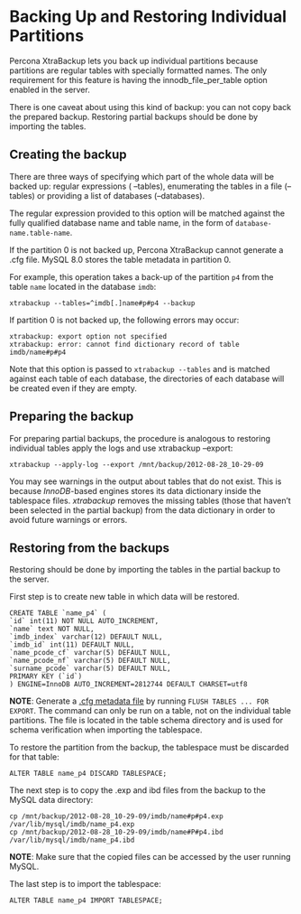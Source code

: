 # Backing Up and Restoring Individual Partitions

Percona XtraBackup lets you back up
individual partitions because partitions are regular tables with specially formatted names. The only
requirement for this feature is having the innodb_file_per_table option
enabled in the server.

There is one caveat about using this kind of backup: you can not copy back
the prepared backup. Restoring partial backups should be done by importing the
tables.

## Creating the backup

There are three ways of specifying which part of the whole data will be backed
up: regular expressions ( –tables), enumerating the
tables in a file (–tables) or providing a list of
databases (–databases).

The regular expression provided to this option will be matched against the fully
qualified database name and table name, in the form of
`database-name.table-name`.

If the partition 0 is not backed up, Percona XtraBackup cannot generate a .cfg file. MySQL 8.0 stores the table metadata in partition 0.

For example, this operation takes a back-up of the partition `p4` from 
the table `name` located in the database `imdb`:

```
xtrabackup --tables=^imdb[.]name#p#p4 --backup
```

If partition 0 is not backed up, the following errors may occur:

```
xtrabackup: export option not specified
xtrabackup: error: cannot find dictionary record of table imdb/name#p#p4
```

Note that this option is passed to `xtrabackup --tables` and is matched
against each table of each database, the directories of each database will be
created even if they are empty.

## Preparing the backup

For preparing partial backups, the procedure is analogous to restoring
individual tables apply the logs and use xtrabackup –export:

```
xtrabackup --apply-log --export /mnt/backup/2012-08-28_10-29-09
```

You may see warnings in the output about tables that do not exist. This is
because *InnoDB*-based engines stores its data dictionary inside the tablespace
files. *xtrabackup* removes the missing tables (those that haven’t been selected in the partial
backup) from the data dictionary in order to avoid future warnings or errors.

## Restoring from the backups

Restoring should be done by importing the tables in the partial backup to the
server.

First step is to create new table in which data will be restored.

```
CREATE TABLE `name_p4` (
`id` int(11) NOT NULL AUTO_INCREMENT,
`name` text NOT NULL,
`imdb_index` varchar(12) DEFAULT NULL,
`imdb_id` int(11) DEFAULT NULL,
`name_pcode_cf` varchar(5) DEFAULT NULL,
`name_pcode_nf` varchar(5) DEFAULT NULL,
`surname_pcode` varchar(5) DEFAULT NULL,
PRIMARY KEY (`id`)
) ENGINE=InnoDB AUTO_INCREMENT=2812744 DEFAULT CHARSET=utf8
```

**NOTE**: Generate a [.cfg metadata file](https://dev.mysql.com/doc/refman/8.0/en/innodb-table-import.html) by running `FLUSH TABLES ... FOR EXPORT`. The command can only be run on a table, not on the individual table partitions.
The file is located in the table schema directory and is used for schema verification when importing the tablespace.

To restore the partition from the backup, the tablespace must be discarded for
that table:

```
ALTER TABLE name_p4 DISCARD TABLESPACE;
```

The next step is to copy the .exp and ibd files from the backup to the MySQL data directory:

```
cp /mnt/backup/2012-08-28_10-29-09/imdb/name#p#p4.exp /var/lib/mysql/imdb/name_p4.exp
cp /mnt/backup/2012-08-28_10-29-09/imdb/name#P#p4.ibd /var/lib/mysql/imdb/name_p4.ibd
```

**NOTE**: Make sure that the copied files can be accessed by the user running MySQL.

The last step is to import the tablespace:

```
ALTER TABLE name_p4 IMPORT TABLESPACE;
```
